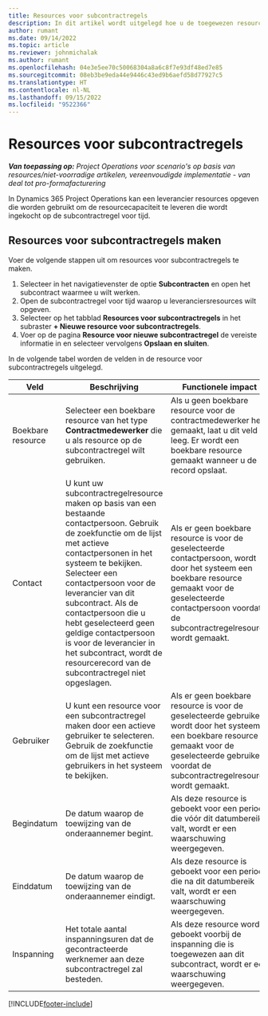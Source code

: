 ```yaml
---
title: Resources voor subcontractregels
description: In dit artikel wordt uitgelegd hoe u de toegewezen resources specificeert die door de leverancier worden geleverd voor een specifieke subcontractregel voor tijd.
author: rumant
ms.date: 09/14/2022
ms.topic: article
ms.reviewer: johnmichalak
ms.author: rumant
ms.openlocfilehash: 04e3e5ee70c50068304a8a6c8f7e93df48ed7e85
ms.sourcegitcommit: 08eb3be9eda44e9446c43ed9b6aefd58d77927c5
ms.translationtype: HT
ms.contentlocale: nl-NL
ms.lasthandoff: 09/15/2022
ms.locfileid: "9522366"
---
```

# <a name="subcontract-line-resources"></a>Resources voor subcontractregels

_**Van toepassing op:** Project Operations voor scenario's op basis van resources/niet-voorradige artikelen, vereenvoudigde implementatie - van deal tot pro-formafacturering_

In Dynamics 365 Project Operations kan een leverancier resources opgeven die worden gebruikt om de resourcecapaciteit te leveren die wordt ingekocht op de subcontractregel voor tijd.

## <a name="create-subcontract-line-resources"></a>Resources voor subcontractregels maken

Voer de volgende stappen uit om resources voor subcontractregels te maken.

1. Selecteer in het navigatievenster de optie **Subcontracten** en open het subcontract waarmee u wilt werken.
2. Open de subcontractregel voor tijd waarop u leveranciersresources wilt opgeven.
3. Selecteer op het tabblad **Resources voor subcontractregels** in het subraster **+ Nieuwe resource voor subcontractregels**.
4. Voer op de pagina **Resource voor nieuwe subcontractregel** de vereiste informatie in en selecteer vervolgens **Opslaan en sluiten**.

In de volgende tabel worden de velden in de resource voor subcontractregels uitgelegd.

| Veld | Beschrijving | Functionele impact |
| ----- | ----------- | ----------------- |
| Boekbare resource | Selecteer een boekbare resource van het type **Contractmedewerker** die u als resource op de subcontractregel wilt gebruiken.| Als u geen boekbare resource voor de contractmedewerker hebt gemaakt, laat u dit veld leeg. Er wordt een boekbare resource gemaakt wanneer u de record opslaat.  |
| Contact | U kunt uw subcontractregelresource maken op basis van een bestaande contactpersoon. Gebruik de zoekfunctie om de lijst met actieve contactpersonen in het systeem te bekijken. Selecteer een contactpersoon voor de leverancier van dit subcontract. Als de contactpersoon die u hebt geselecteerd geen geldige contactpersoon is voor de leverancier in het subcontract, wordt de resourcerecord van de subcontractregel niet opgeslagen.| Als er geen boekbare resource is voor de geselecteerde contactpersoon, wordt door het systeem een boekbare resource gemaakt voor de geselecteerde contactpersoon voordat de subcontractregelresource wordt gemaakt. |
| Gebruiker | U kunt een resource voor een subcontractregel maken door een actieve gebruiker te selecteren. Gebruik de zoekfunctie om de lijst met actieve gebruikers in het systeem te bekijken.| Als er geen boekbare resource is voor de geselecteerde gebruiker, wordt door het systeem een boekbare resource gemaakt voor de geselecteerde gebruiker voordat de subcontractregelresource wordt gemaakt. |
| Begindatum | De datum waarop de toewijzing van de onderaannemer begint.| Als deze resource is geboekt voor een periode die vóór dit datumbereik valt, wordt er een waarschuwing weergegeven. |
| Einddatum | De datum waarop de toewijzing van de onderaannemer eindigt.| Als deze resource is geboekt voor een periode die na dit datumbereik valt, wordt er een waarschuwing weergegeven. |
| Inspanning | Het totale aantal inspanningsuren dat de gecontracteerde werknemer aan deze subcontractregel zal besteden.| Als deze resource wordt geboekt voorbij de inspanning die is toegewezen aan dit subcontract, wordt er een waarschuwing weergegeven. |


[!INCLUDE[footer-include](../../includes/footer-banner.md)]
